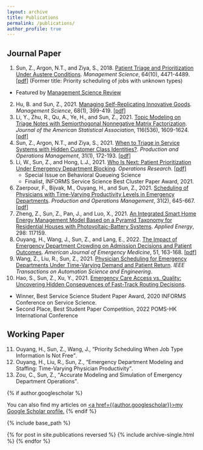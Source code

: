 ```yaml
---
layout: archive
title: Publications
permalink: /publications/
author_profile: true
---
```


## Journal Paper

1. Sun, Z., Argon, N.T., and Ziya, S., 2018. [Patient Triage and Prioritization Under Austere Conditions](https://doi.org/10.1287/mnsc.2017.2855). _Management Science_, 64(10), 4471-4489. [\[pdf\]](/files/Sun-Argon-Ziya_Final.pdf) (Former title: Priority scheduling of jobs with unknown types)
  * Featured by <a href="https://www.informs.org/Blogs/ManSci-Blogs/Management-Science-Review/Patient-Triage-and-Prioritization-Under-Austere-Conditions" style="color: inherit;">Management Science Review</a>
2. Hu, B. and Sun, Z., 2021. [Managing Self-Replicating Innovative Goods](https://doi.org/10.1287/mnsc.2020.3936). _Management Science_, 68(1), 399-419. [\[pdf\]](/files/MS-replication-final.pdf)
3. Li, Y., Zhu, R., Qu, A., Ye, H., and Sun, Z., 2021. [Topic Modeling on Triage Notes with Semiorthogonal Nonnegative Matrix Factorization](https://doi.org/10.1080/01621459.2020.1862667). _Journal of the American Statistical Association_, 116(536), 1609-1624. [\[pdf\]](/files/JASA_Triage_Notes.pdf)
4. Sun, Z., Argon, N.T., and Ziya, S., 2021. [When to Triage in Service Systems with Hidden Customer Class Identities?](https://doi.org/10.1111/poms.13494). _Production and Operations Management_, 31(1), 172-193. [\[pdf\]](/files/Sun-Argon-Ziya-Arrival-POM.pdf)
5. Li, W., Sun, Z., and Hong, L.J., 2021. [Who Is Next: Patient Prioritization Under Emergency Department Blocking](https://doi.org/10.1287/opre.2021.2187). _Operations Research_. [\[pdf\]](/files/Waiting_Time_Puzzle_final.pdf)
	* Special Issue on Behavioral Queueing Science
	* Finalist, INFORMS Service Science Best Cluster Paper Award, 2021.
6. Zaerpour, F., Bijvak, M., Ouyang, H., and Sun, Z., 2021. [Scheduling of Physicians with Time-Varying Productivity Levels in Emergency Departments](https://doi.org/10.1111/poms.13571). _Production and Operations Management_, 31(2), 645-667. [\[pdf\]](/files/Physician_Rostering_POM.pdf)
7. Zheng, Z., Sun, Z., Pan, J., and Luo, X., 2021. [An Integrated Smart Home Energy Management Model Based on a Pyramid Taxonomy for Residential Houses with Photovoltaic-Battery Systems](https://doi.org/10.1016/j.apenergy.2021.117159). _Applied Energy_, 298: 117159.
8. Ouyang, H., Wang, J., Sun, Z., and Lang, E., 2022. [The Impact of Emergency Department Crowding on Admission Decisions and Patient Outcomes](https://doi.org/10.1016/j.ajem.2021.10.049). _American Journal of Emergency Medicine_, 51, 163-168. [\[pdf\]](/files/ED_crowding_impact.pdf)
9. Wang, Z., Liu, R., Sun, Z., 2021. [Physician Scheduling for Emergency Departments Under Time-Varying Demand and Patient Return](https://doi.org/10.1109/TASE.2022.3163259). _IEEE Transactions on Automation Science and Engineering_.
11. Hao, S., Sun, Z., Xu, Y., 2021. [Emergency Care Access vs. Quality: Uncovering Hidden Consequences of Fast-Track Routing Decisions](https://zhanksun.github.io/publications/).
* Winner, Best Service Science Student Paper Award, 2020 INFORMS Conference on Service Science.
* Second Place, Best Student Paper Competition, 2022 POMS-HK International Conference
<!---
[\[pdf\]](/files/ED_Modeling_PPH.pdf)
-->

## Working Paper

<ol start="11">
    <li> Ouyang, H., Sun, Z., Wang, J., <q>Priority Scheduling When Job Type Information Is Not Free</q>. </li>
    <li> Ouyang, H., Liu, R., Sun, Z., <q>Emergency Department Modeling and Staffing: Time-Varying Physician Productivity</q>. </li>
    <li> Zou, C., Sun, Z., <q>Accurate Modeling and Simulation of Emergency Department Operations</q>. </li>
</ol>


<!--
<li> Cheng Zhu, Beste Kucukyazici, Zhankun Sun, Rick Mah, <q>Design of Specialist Response Policies in Hospital Emergency Departments</q>. </li>
12. Michele Foster, Zhankun Sun, Dongmei Wang, Grant Innes, Laurie-Ann Baker, Andrew McRae, Eddy Lang, <q>Optimal Shift Duration for Emergency Physician Efficiency, Effectiveness and Safety: A Comparison of 6, 7, and 8-hour Shifts</q>. _Canadian Journal of Emergency Medicine_. P209, 2015. [\[Abstract\]](https://nbtrauma.ca/wp-content/uploads/2020/10/Phelna-et-al-2015.pdf) [\[pdf\]](/files/optimal-shift-duration-for-em-physician-efficiency-foster-abstract-2015.pdf)

## Conference Paper
<ol start="15">
    <li> Michele Foster, Zhankun Sun, Dongmei Wang, Grant Innes, Laurie-Ann Baker, Andrew McRae, Eddy Lang, <q>Optimal Shift Duration for Emergency Physician Efficiency, Effectiveness and Safety: A Comparison of 6, 7, and 8-hour Shifts</q>. <i>Canadian Journal of Emergency Medicine</i>. P209, 2015. <a href="https://nbtrauma.ca/wp-content/uploads/2020/10/Phelna-et-al-2015.pdf" style="color: inherit; text-decoration: underline;text-decoration-color:initial;">[Abstract]</a></li>
</ol>
-->

{% if author.googlescholar %}
<!---
6. Huiyin Ouyang, **Zhankun Sun**, Junyang Wang, <q>Impact of Classification Accuracy for Scheduling Jobs with Unknown Types in Service Systems</q>. _Working paper_.
## Working in Progress
* Huiyin Ouyang, **Zhankun Sun**, <q>On Scheduling a Two-Class Queue with Concave Waiting Cost</q>. _Working paper_.
* <q>Allocation of Intensive Care Unit Beds with Patient Abandonment and Readmission</q>, with H. Ouyang.
* <q>Admission Control under Imperfect Customer Information</q>, with H. Ouyang.
* <q>Mining Triage Notes to Predict Hospital Admissions from Emergency Departments</q>, with H. Ye, et al.

--->
  You can also find my articles on <u><a href=</q>{{author.googlescholar}}</q>>my Google Scholar profile</a>.</u>
{% endif %}

{% include base_path %}

{% for post in site.publications reversed %}
  {% include archive-single.html %}
{% endfor %}
